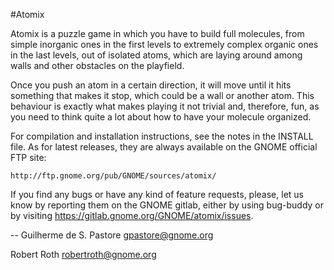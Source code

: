 #Atomix

Atomix is a puzzle game in which you have to build full molecules, from simple
inorganic ones in the first levels to extremely complex organic ones in the
last levels, out of isolated atoms, which are laying around among walls and
other obstacles on the playfield.

Once you push an atom in a certain direction, it will move until it hits
something that makes it stop, which could be a wall or another atom. This
behaviour is exactly what makes playing it not trivial and, therefore, fun,
as you need to think quite a lot about how to have your molecule organized.

For compilation and installation instructions, see the notes in the INSTALL
file. As for latest releases, they are always available on the GNOME official
FTP site:

	http://ftp.gnome.org/pub/GNOME/sources/atomix/

If you find any bugs or have any kind of feature requests, please, let us know
by reporting them on the GNOME gitlab, either by using bug-buddy or by 
visiting https://gitlab.gnome.org/GNOME/atomix/issues.

--
Guilherme de S. Pastore
gpastore@gnome.org

Robert Roth
robertroth@gnome.org
